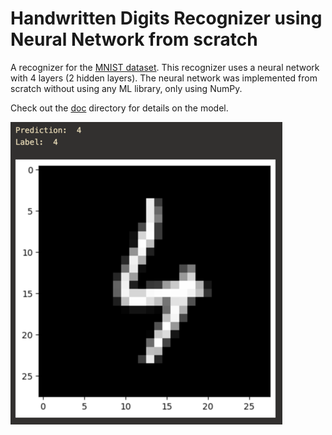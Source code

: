 # Handwritten Digits Recognizer using Neural Network from scratch

A recognizer for the [MNIST dataset](http://yann.lecun.com/exdb/mnist/). This recognizer uses a neural network with 4 layers (2 hidden layers). The neural network was implemented from scratch without using any ML library, only using NumPy.

Check out the [doc](doc/) directory for details on the model.

![predict image](img/predict.png)


